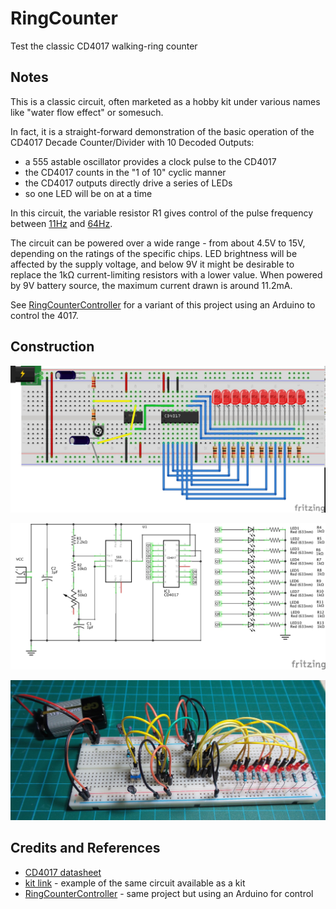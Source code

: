 # RingCounter

Test the classic CD4017 walking-ring counter

## Notes

This is a classic circuit, often marketed as a hobby kit under various names like "water flow effect" or somesuch.

In fact, it is a straight-forward demonstration of the basic operation of the CD4017 Decade Counter/Divider with 10 Decoded Outputs:
* a 555 astable oscillator provides a clock pulse to the CD4017
* the CD4017 counts in the "1 of 10" cyclic manner
* the CD4017 outputs directly drive a series of LEDs
* so one LED will be on at a time

In this circuit, the variable resistor R1 gives control of the pulse frequency between
[11Hz](http://visual555.tardate.com/?mode=astable&r1=2.2&r2=60&c=1) and
[64Hz](http://visual555.tardate.com/?mode=astable&r1=2.2&r2=10&c=1).

The circuit can be powered over a wide range - from about 4.5V to 15V, depending on the ratings of the specific chips.
LED brightness will be affected by the supply voltage, and below 9V it might be desirable to replace the 1kΩ current-limiting resistors with a lower value.
When powered by 9V battery source, the maximum current drawn is around 11.2mA.

See [RingCounterController](../../playground/RingCounterController) for a variant of this project using an Arduino to control the 4017.

## Construction

![Breadboard](./assets/RingCounter_bb.jpg?raw=true)

![The Schematic](./assets/RingCounter_schematic.jpg?raw=true)

![The Build](./assets/RingCounter_build.jpg?raw=true)

## Credits and References
* [CD4017 datasheet](http://www.futurlec.com/4000Series/CD4017.shtml)
* [kit link](http://www.aliexpress.com/item/M89-Free-Shipping-New-1PC-New-NE555-CD4017-Light-Water-Flowing-Light-LED-Module-DIY-Kit/32259714112.html) - example of the same circuit available as a kit
* [RingCounterController](../../playground/RingCounterController) - same project but using an Arduino for control
